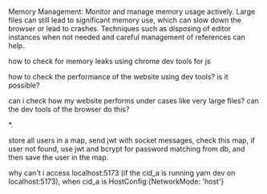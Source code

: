 <!-- disable minimap for large files
const editor = monaco.editor.create(document.getElementById("container"), {
value: largeFileContent, // your file content
language: 'javascript',
scrollBeyondLastLine: false,
minimap: {
enabled: false // disabling minimap for large files
},
automaticLayout: true, // ensures that the editor re-measures its container when needed
}); -->

Memory Management:
Monitor and manage memory usage actively. Large files can still lead to significant memory use, which can slow down the browser or lead to crashes. Techniques such as disposing of editor instances when not needed and careful management of references can help.

how to check for memory leaks using chrome dev tools for js

how to check the performance of the website using dev tools? is it possible?

can i check how my website performs under cases like very large files? can the dev tools of the browser do this?

<!-- 1.  store openend tabs in mongodb.
    get the tabs list on the first editor load. -->

<!-- 2.  get data for the focused file/tab first -> using fetch stream -->

<!-- get data for the rest of the opened tab/files only -> using fetch stream -->

<!-- 3.  when a new tab is added / a new file is focused, get data for that file only -> using fetch stream -->

<!-- 4.  when a file is modified using the codeEditor, update only this file (focusedFileName) -> post data to the backend using batchUpdate (denounce)

find the most efficient way to do this.

differential updates :) -->

<!-- 5.  when files are modified using the terminal,
    what if the file is thousands of lines long, should i still update the whole file even when just one line was changed?
    how to properly update the files ? how to find out which file to update? -->

<!-- keep in mind the sleep 5 && echo sth > newfile bug too -->

<!-- also, vim updates of existing / new files -->

<!-- differential updates from server side? -->

<!-- chokidar and websockets -> frontend knows the filenames for the updated files.
fetch stream -> the files which are present in the opened tabs. -->

\*.
<!-- use fetch streaming for everything: -->

<!-- get tabs -->

<!-- get focusedTab's file data -->

<!-- get all tabs file data -->

<!-- differntial updates for edits made through the editor -->

<!-- chokidar for updates through xterm -->
<!-- send the filename to the frontend -->
<!-- if the file is present in the tabs, get file data -->
<!-- if not, don't get file data, just update the explorer -->

<!-- explorer click -> get file data & then -> update tabs -->

<!-- on tab switch -> no request to backend -->

<!-- getFileData is called for fileNames directly. whatif this file is not present in the root folder ?todo -->

<!-- fix explorer for file click. -->

<!-- fix xterm -->

<!-- use jwt in socket messages for security -->
<!-- not required since we are establishing socket connection only after logging in first -->

<!-- fix explorer bug, files not visible there -->

store all users in a map, send jwt with socket messages, check this map, if user not found, use jwt and bcrypt for password matching from db, and then save the user in the map.

<!-- ws.tsx is initialized after login, but its parameter (tree), which is a react state, is not updated since ws.tsx is not a react component, its just a commonJS function. hence, on ws message, we cannot depent on this tree state as its outdated. -->

<!-- on chokidar - app.111, dont getFileData for all files, only opened Tabs. -->

<!-- fix explorer, opened folders close from time to time -->


why can't i access localhost:5173 (if the cid_a is running yarn dev on localhost:5173), when cid_a is HostConfig:{NetworkMode: 'host'}